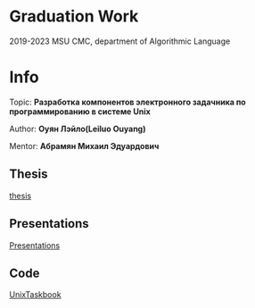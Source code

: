 # Graduation Work
2019-2023 MSU CMC, department of Algorithmic Language

# Info
Topic: **Разработка компонентов электронного задачника по программированию в системе Unix**

Author: **Оуян Лэйло(Leiluo Ouyang)**

Mentor: **Абрамян Михаил Эдуардович**

## Thesis

[thesis](https://github.com/leiluoo/thesis)

## Presentations
[Presentations](https://github.com/leiluoo/Presentations2023)

## Code
[UnixTaskbook](https://github.com/leiluoo/unixTaskbook)
